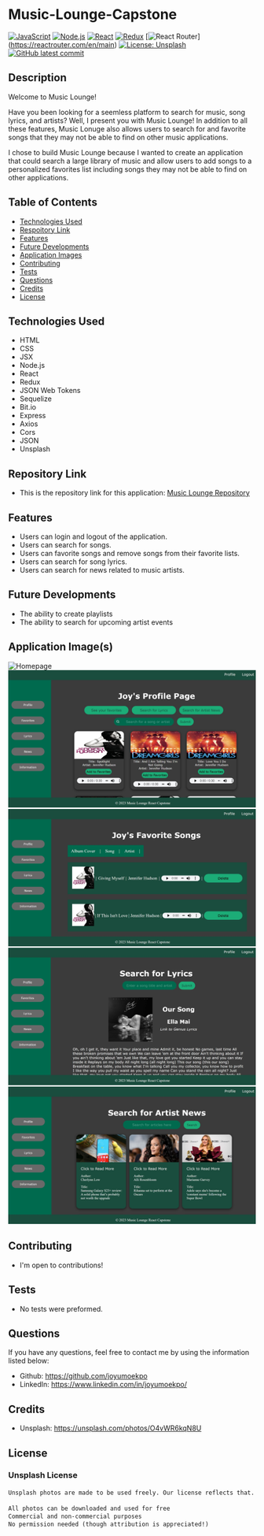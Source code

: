 # Music-Lounge-Capstone

[![JavaScript](https://img.shields.io/badge/--F7DF1E?logo=javascript&logoColor=000)](https://www.javascript.com/)
[![Node.js](https://img.shields.io/badge/Node.js-43853D?style=for-the-badge&logo=node.js&logoColor=white)](https://nodejs.org/en/)
[![React](https://img.shields.io/badge/React-20232A?style=for-the-badge&logo=react&logoColor=61DAFB)](https://reactjs.org/)
[![Redux](https://img.shields.io/badge/Redux-593D88?style=for-the-badge&logo=redux&logoColor=white)](https://react-redux.js.org/)
[![React Router](https://img.shields.io/badge/React_Router-CA4245?style=for-the-badge&logo=react-router&logoColor=white)] (https://reactrouter.com/en/main)
[![License: Unsplash](https://img.shields.io/badge/License-Unsplash-green.svg)](https://opensource.org/licenses/Unsplash)
[![GitHub latest commit](https://img.shields.io/github/last-commit/JoyUmoekpo/Music-Lounge-Capstone
)](https://github.com/JoyUmoekpo/Music-Lounge-Capstone/commit/main)

## Description
Welcome to Music Lounge!

Have you been looking for a seemless platform to search for music, song lyrics, and artists? Well, I present you with Music Lounge! In addition to all these features, Music Lonuge also allows users to search for and favorite songs that they may not be able to find on other music applications.

I chose to build Music Lounge because I wanted to create an application that could search a large library of music and allow users to add songs to a personalized favorites list including songs they may not be able to find on other applications.

## Table of Contents
* [Technologies Used](#technologies-used)
* [Respoitory Link](#repository-link)
* [Features](#features)
* [Future Developments](#future-developments)
* [Application Images](#application-images)
* [Contributing](#contributing)
* [Tests](#tests)
* [Questions](#questions)
* [Credits](#credits)
* [License](#license)

## Technologies Used
* HTML
* CSS
* JSX
* Node.js
* React
* Redux
* JSON Web Tokens
* Sequelize
* Bit.io
* Express
* Axios
* Cors
* JSON
* Unsplash


## Repository Link
* This is the repository link for this application: [Music Lounge Repository](https://github.com/JoyUmoekpo/Music-Lounge-Capstone)

## Features
* Users can login and logout of the application.
* Users can search for songs.
* Users can favorite songs and remove songs from their favorite lists.
* Users can search for song lyrics.
* Users can search for news related to music artists.

## Future Developments
* The ability to create playlists
* The ability to search for upcoming artist events

## Application Image(s)
![Homepage](./assets/homepage.jpg)
![Profile Page](./src/assets/profile.jpg)
![Favorites Page](./src/assets/favorites.jpg)
![Lyrics Page](./src/assets/lyrics.jpg)
![News Page](./src/assets/news.jpg)

## Contributing
* I'm open to contributions!

## Tests
* No tests were preformed.

## Questions
If you have any questions, feel free to contact me by using the information listed below:

* Github: https://github.com/joyumoekpo
* LinkedIn: https://www.linkedin.com/in/joyumoekpo/

## Credits
* Unsplash: https://unsplash.com/photos/O4vWR6kqN8U

## License
### Unsplash License

```
Unsplash photos are made to be used freely. Our license reflects that.

All photos can be downloaded and used for free
Commercial and non-commercial purposes
No permission needed (though attribution is appreciated!)
```
